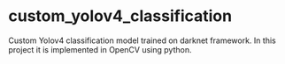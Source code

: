 # custom_yolov4_classification
Custom Yolov4 classification model trained on darknet framework. In this project it is implemented in OpenCV using python.
